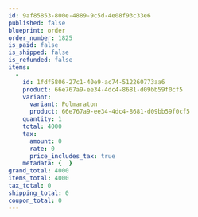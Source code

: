 ```yaml
---
id: 9af85853-800e-4889-9c5d-4e08f93c33e6
published: false
blueprint: order
order_number: 1825
is_paid: false
is_shipped: false
is_refunded: false
items:
  -
    id: 1fdf5806-27c1-40e9-ac74-512260773aa6
    product: 66e767a9-ee34-4dc4-8681-d09bb59f0cf5
    variant:
      variant: Polmaraton
      product: 66e767a9-ee34-4dc4-8681-d09bb59f0cf5
    quantity: 1
    total: 4000
    tax:
      amount: 0
      rate: 0
      price_includes_tax: true
    metadata: {  }
grand_total: 4000
items_total: 4000
tax_total: 0
shipping_total: 0
coupon_total: 0
---
```

